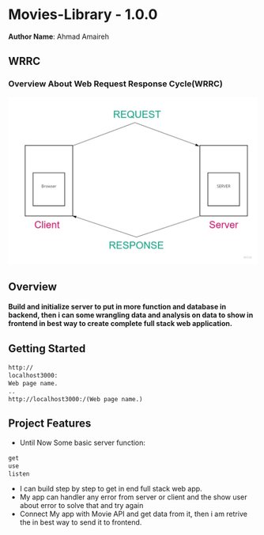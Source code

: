 # Movies-Library - 1.0.0

**Author Name**: Ahmad Amaireh

## WRRC
### Overview About Web Request Response Cycle(WRRC)
![Overview About Web Request Response Cycle(WRRC)](./Image/WRRC.jpg)

## Overview
#### Build and initialize server to put in more function and database in backend, then i can some wrangling data and analysis on data to show in frontend in best way to create complete full stack web application.

## Getting Started
```
http://
localhost3000:
Web page name.
..
http://localhost3000:/(Web page name.)

```

## Project Features
<!-- What are the features included in you app -->
- Until Now Some basic server function:
```
get 
use
listen
```
- I can build step by step to get in end full stack web app.
- My app can handler any error from server or client and the show user about error to solve that and try again
- Connect My app with Movie API and get data from it, then i am retrive the in best way to send it to frontend. 
